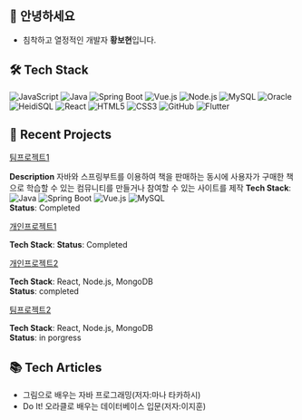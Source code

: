 ## 👋 안녕하세요
+ 침착하고 열정적인 개발자 **황보현**입니다.

## 🛠 Tech Stack
![JavaScript](https://img.shields.io/badge/-JavaScript-F7DF1E?style=flat&logo=javascript&logoColor=black)
![Java](https://img.shields.io/badge/-Java-007396?style=flat&logo=java&logoColor=white)
![Spring Boot](https://img.shields.io/badge/-Spring%20Boot-6DB33F?style=flat&logo=springboot&logoColor=white)
![Vue.js](https://img.shields.io/badge/-Vue.js-4FC08D?style=flat&logo=vue.js&logoColor=white)
![Node.js](https://img.shields.io/badge/-Node.js-339933?style=flat-square&logo=node.js&logoColor=white)
![MySQL](https://img.shields.io/badge/-MySQL-4479A1?style=for-the-badge&logo=mysql&logoColor=white)
![Oracle](https://img.shields.io/badge/Oracle-F80000?style=flat&logo=Oracle&logoColor=white)
![HeidiSQL](https://img.shields.io/badge/HeidiSQL-2C3E50?style=flat&logo=database&logoColor=white)
![React](https://img.shields.io/badge/-React-61DAFB?style=for-the-badge&logo=react&logoColor=black)
![HTML5](https://img.shields.io/badge/-HTML5-E34F26?style=flat&logo=html5&logoColor=white)
![CSS3](https://img.shields.io/badge/-CSS3-1572B6?style=flat&logo=css3)
![GitHub](https://img.shields.io/badge/-GitHub-181717?style=flat&logo=github&logoColor=white)
![Flutter](https://img.shields.io/badge/-Flutter-02569B?style=flat&logo=flutter&logoColor=white)

## 🚀 Recent Projects
[팀프로젝트1]()

**Description**
자바와 스프링부트를 이용하여 책을 판매하는 동시에 사용자가 구매한 책으로 학습할 수 있는 컴뮤니티를 만들거나 참여할 수 있는 사이트를 제작
**Tech Stack**: 
![Java](https://img.shields.io/badge/-Java-007396?style=flat&logo=java&logoColor=white)
![Spring Boot](https://img.shields.io/badge/-Spring%20Boot-6DB33F?style=flat&logo=springboot&logoColor=white)
![Vue.js](https://img.shields.io/badge/-Vue.js-4FC08D?style=flat&logo=vue.js&logoColor=white)
![MySQL](https://img.shields.io/badge/-MySQL-4479A1?style=for-the-badge&logo=mysql&logoColor=white)      
**Status**: Completed



[개인프로젝트1](https://github.com/hwangbohyun0219/html-project)


**Tech Stack**: 
**Status**: Completed



[개인프로젝트2](https://github.com/hwangbohyun0219/react-project)


**Tech Stack**: React, Node.js, MongoDB  
**Status**: completed



[팀프로젝트2]()


**Tech Stack**: React, Node.js, MongoDB  
**Status**: in porgress

## 📚 Tech Articles
+ 그림으로 배우는 자바 프로그래밍(저자:마나 타카하시)
+ Do It! 오라클로 배우는 데이터베이스 입문(저자:이지훈)





<!--
**hwangbohyun0219/hwangbohyun0219** is a ✨ _special_ ✨ repository because its `README.md` (this file) appears on your GitHub profile.

Here are some ideas to get you started:

- 🔭 I’m currently working on ...
- 🌱 I’m currently learning ...
- 👯 I’m looking to collaborate on ...
- 🤔 I’m looking for help with ...
- 💬 Ask me about ...
- 📫 How to reach me: ...
- 😄 Pronouns: ...
- ⚡ Fun fact: ...
-->

